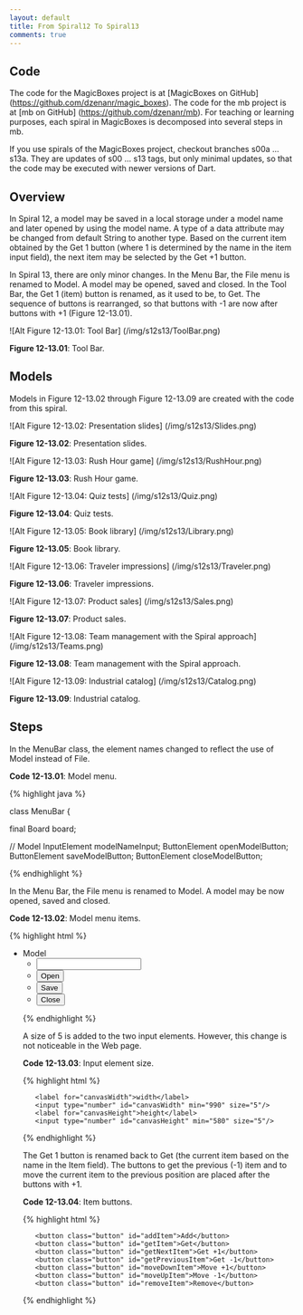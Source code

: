 ```yaml
---
layout: default
title: From Spiral12 To Spiral13
comments: true
---
```


Code
----

The code for the MagicBoxes project is at [MagicBoxes on GitHub] (https://github.com/dzenanr/magic_boxes). The code for the mb project is at [mb on GitHub] (https://github.com/dzenanr/mb). For teaching or learning purposes, each spiral in MagicBoxes is decomposed into several steps in mb.

If you use spirals of the MagicBoxes project, checkout branches s00a ... s13a. They are updates of s00 ... s13 tags, but only minimal updates, so that the code may be executed with newer versions of Dart.

Overview
--------

In Spiral 12, a model may be saved in a local storage under a model name and later opened by using the model name. A type of a data attribute may be changed from default String to another type. Based on the current item obtained by the Get 1 button (where 1 is determined by the name in the item input field), the next item may be selected by the Get +1 button.

In Spiral 13, there are only minor changes. In the Menu Bar, the File menu is renamed to Model. A model may be opened, saved and closed. In the Tool Bar, the Get 1 (item) button is renamed, as it used to be, to Get. The sequence of buttons is rearranged, so that buttons with -1 are now after buttons with +1 (Figure 12-13.01).

![Alt Figure 12-13.01: Tool Bar] (/img/s12s13/ToolBar.png)

**Figure 12-13.01**: Tool Bar.

Models
------

Models in Figure 12-13.02 through Figure 12-13.09 are created with the code from this spiral.

![Alt Figure 12-13.02: Presentation slides] (/img/s12s13/Slides.png)

**Figure 12-13.02**: Presentation slides.

![Alt Figure 12-13.03: Rush Hour game] (/img/s12s13/RushHour.png)

**Figure 12-13.03**: Rush Hour game.

![Alt Figure 12-13.04: Quiz tests] (/img/s12s13/Quiz.png)

**Figure 12-13.04**: Quiz tests.

![Alt Figure 12-13.05: Book library] (/img/s12s13/Library.png)

**Figure 12-13.05**: Book library.

![Alt Figure 12-13.06: Traveler impressions] (/img/s12s13/Traveler.png)

**Figure 12-13.06**: Traveler impressions.

![Alt Figure 12-13.07: Product sales] (/img/s12s13/Sales.png)

**Figure 12-13.07**: Product sales.

![Alt Figure 12-13.08: Team management with the Spiral approach] (/img/s12s13/Teams.png)

**Figure 12-13.08**: Team management with the Spiral approach.

![Alt Figure 12-13.09: Industrial catalog] (/img/s12s13/Catalog.png)

**Figure 12-13.09**: Industrial catalog.

Steps
-----

In the MenuBar class, the element names changed to reflect the use of Model instead of File.

**Code 12-13.01**: Model menu.

{% highlight java %}

class MenuBar {
 
 final Board board;
 
 // Model
 InputElement modelNameInput;
 ButtonElement openModelButton;
 ButtonElement saveModelButton;
 ButtonElement closeModelButton;

{% endhighlight %}

In the Menu Bar, the File menu is renamed to Model. A model may be now opened, saved and closed.

**Code 12-13.02**: Model menu items.

{% highlight html %}

   <nav>
    <ul>
      <li>Model
        <ul>
          <li><input type="text" id="model-name"/></li>
          <li><button id="open-model">Open</button></li>
          <li><button id="save-model">Save</button></li>
          <li><button id="close-model">Close</button></li>
        </ul>  
      </li>

{% endhighlight %}

A size of 5 is added to the two input elements. However, this change is not noticeable in the Web page.

**Code 12-13.03**: Input element size.

{% highlight html %}

       <label for="canvasWidth">width</label>
       <input type="number" id="canvasWidth" min="990" size="5"/>
       <label for="canvasHeight">height</label>
       <input type="number" id="canvasHeight" min="580" size="5"/>

{% endhighlight %}

The Get 1 button is renamed back to Get (the current item based on the name in the Item field). The buttons to get the previous (-1) item and to move the current item to the previous position are placed after the buttons with +1.

**Code 12-13.04**: Item buttons.

{% highlight html %}

       <button class="button" id="addItem">Add</button>
       <button class="button" id="getItem">Get</button>
       <button class="button" id="getNextItem">Get +1</button>
       <button class="button" id="getPreviousItem">Get -1</button>
       <button class="button" id="moveDownItem">Move +1</button>
       <button class="button" id="moveUpItem">Move -1</button>
       <button class="button" id="removeItem">Remove</button>

{% endhighlight %}

